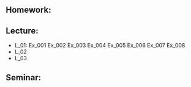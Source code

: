 ## Homework:

## Lecture:
- L_01: 
    Ex_001
    Ex_002
    Ex_003
    Ex_004
    Ex_005
    Ex_006
    Ex_007
    Ex_008
- L_02
- L_03
## Seminar: